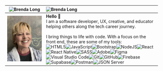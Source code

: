 |    ![Brenda Long](https://img.shields.io/badge/-Brenda%20Long-purple?style=for-the-badge)   | ![Brenda Long](https://img.shields.io/badge/-%20%3C%28%C2%B0.%C2%B0%29%3E%20...%20%40%28%20o%20.%20o%20%29%40%20...%20%28%EF%BD%A1%E2%96%BC%E7%9A%BF%E2%96%BC%29%20-limegreen?style=for-the-badge) |
| ----------- | :----------- |
| ![Brenda Long](bjlong-github.jpg)      | <strong>Hello 👋 </strong> <br/> I am a software developer, UX, creative, and educator helping others along the tech career journey. <br/><br/>I bring things to life with code. With a focus on the front end, these are some of my tools: <br/>![HTML5](https://img.shields.io/badge/html5-%23E34F26.svg?style=for-the-badge&logo=html5&logoColor=white)![JavaScript](https://img.shields.io/badge/javascript-%23323330.svg?style=for-the-badge&logo=javascript&logoColor=%23F7DF1E)![Bootstrap](https://img.shields.io/badge/bootstrap-%23563D7C.svg?style=for-the-badge&logo=bootstrap&logoColor=white)![NodeJS](https://img.shields.io/badge/node.js-6DA55F?style=for-the-badge&logo=node.js&logoColor=white)![React](https://img.shields.io/badge/react-%2320232a.svg?style=for-the-badge&logo=react&logoColor=%2361DAFB)![React Native](https://img.shields.io/badge/react_native-%2320232a.svg?style=for-the-badge&logo=react&logoColor=%2361DAFB)![SASS](https://img.shields.io/badge/SASS-hotpink.svg?style=for-the-badge&logo=SASS&logoColor=white)![Adobe](https://img.shields.io/badge/adobe-%23FF0000.svg?style=for-the-badge&logo=adobe&logoColor=black)![Figma](https://img.shields.io/badge/figma-%23C7B9FF.svg?style=for-the-badge&logo=figma&logoColor=white)![Visual Studio Code](https://img.shields.io/badge/Visual%20Studio%20Code-0078d7.svg?style=for-the-badge&logo=visual-studio-code&logoColor=white)![Git](https://img.shields.io/badge/git-%23F05033.svg?style=for-the-badge&logo=git&logoColor=white)![GitHub](https://img.shields.io/badge/github-%23121011.svg?style=for-the-badge&logo=github&logoColor=white)![Firebase](https://img.shields.io/badge/firebase-%23039BE5.svg?style=for-the-badge&logo=firebase)![Supabase](https://img.shields.io/badge/Supabase-3ECF8E?style=for-the-badge&logo=supabase&logoColor=white)![Postman](https://img.shields.io/badge/Postman-FF6C37?style=for-the-badge&logo=postman&logoColor=white)![JSON Server](https://img.shields.io/badge/-JSON--Server-lightgrey?style=for-the-badge)|

<!--
**brendalong/brendalong** is a ✨ _special_ ✨ repository because its `README.md` (this file) appears on your GitHub profile.

Here are some ideas to get you started:

- 🔭 I’m currently working on ...
- 🌱 I’m currently learning ...
- 👯 I’m looking to collaborate on ...
- 🤔 I’m looking for help with ...
- 💬 Ask me about ...
- 📫 How to reach me: ...
- 😄 Pronouns: ...
- ⚡ Fun fact: ...
-->
